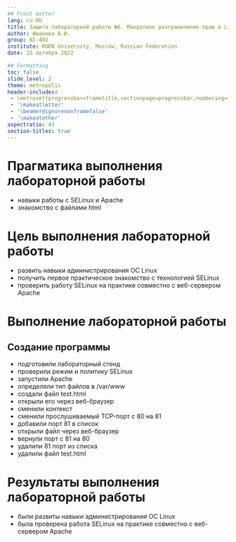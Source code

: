 ```yaml
---
## Front matter
lang: ru-RU
title: Защита лабораторной работы №6. Мандатное разграничение прав в Linux.
author: Ишанова А.И.
group: NI-402
institute: RUDN University, Moscow, Russian Federation
date: 15 октября 2022

## Formatting
toc: false
slide_level: 2
theme: metropolis
header-includes: 
 - \metroset{progressbar=frametitle,sectionpage=progressbar,numbering=fraction}
 - '\makeatletter'
 - '\beamer@ignorenonframefalse'
 - '\makeatother'
aspectratio: 43
section-titles: true
---
```


# Прагматика выполнения лабораторной работы

- навыки работы с SELinux и Apache
- знакомство с файлами html

# Цель выполнения лабораторной работы

- развить навыки администрирования ОС Linux
- получить первое практическое знакомство с технологией SELinux
- проверить работу SELinux на практике совместно с веб-сервером Apache

#  Выполнение лабораторной работы

## Создание программы

- подготовили лабораторный стенд
- проверили режим и политику SELinux
- запустили Apache
- определяли тип файлов в /var/www
- создали файл test.html
- открыли его через веб-браузер
- сменили контекст
- сменили прослушиваемый TCP-порт с 80 на 81
- добавили порт 81 в список
- открыли файл через веб-браузер
- вернули порт с 81 на 80
- удалили 81 порт из списка
- удалили файл test.html

# Результаты выполнения лабораторной работы

- были развиты навыки администрирования ОС Linux
- была проверена работа SELinux на практике совместно с веб-сервером Apache
